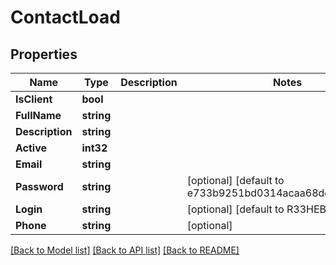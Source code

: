 # ContactLoad

## Properties

Name | Type | Description | Notes
------------ | ------------- | ------------- | -------------
**IsClient** | **bool** |  | 
**FullName** | **string** |  | 
**Description** | **string** |  | 
**Active** | **int32** |  | 
**Email** | **string** |  | 
**Password** | **string** |  | [optional] [default to e733b9251bd0314acaa68dda09a7f1db]
**Login** | **string** |  | [optional] [default to R33HEBDY]
**Phone** | **string** |  | [optional] 

[[Back to Model list]](../README.md#documentation-for-models) [[Back to API list]](../README.md#documentation-for-api-endpoints) [[Back to README]](../README.md)



